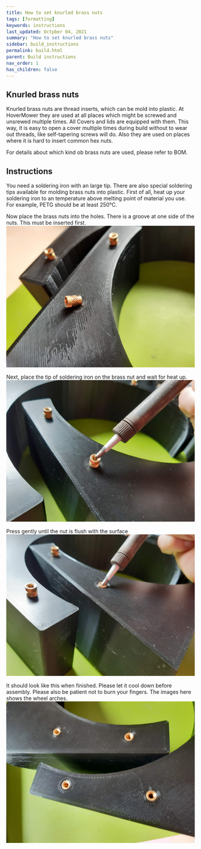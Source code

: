 ```yaml
---
title: How to set knurled brass nuts
tags: [formatting]
keywords: instructions
last_updated: Octpber 04, 2021
summary: "How to set knurled brass nuts"
sidebar: build_instructions
permalink: build.html
parent: Build instructions
nav_order: 1
has_children: false
---
```

## Knurled brass nuts

Knurled brass nuts are thread inserts, which can be mold into plastic. At HoverMower they are used at all places which might be screwed and unsrewed multiple times.
All Covers and lids are equipped with them. This way, it is easy to open a cover multiple times during build without to wear out threads, like self-tapering screws
will do. Also they are used on places where it is hard to insert common hex nuts.

For details about which kind ob brass nuts are used, please refer to BOM.

## Instructions

You need a soldering iron with an large tip. There are also special soldering tips available for molding brass nuts into plastic.
First of all, heat up your soldering iron to an temperature above melting point of material you use. For example, PETG should be at least 250°C.

Now place the brass nuts into the holes. There is a groove at one side of the nuts. This must be inserted first.
![](/images/brass_nut_1.jpg)

Next, place the tip of soldering iron on the brass nut and wait for heat up.
![](/images/brass_nut_2.jpg)

Press gently until the nut is flush with the surface
![](/images/brass_nut_3.jpg)

It should look like this when finished. Please let it cool down before assembly. Please also be patient not to burn your fingers.
The images here shows the wheel arches.
![](/images/brass_nut_4.jpg)


